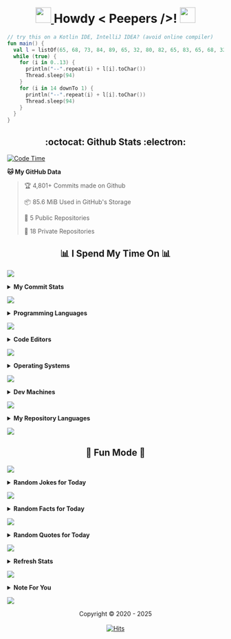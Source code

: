 <h1 align='center'>
	<a href="https://a.devh.in" rel="nofollow"> <img src="https://media2.giphy.com/media/QssGEmpkyEOhBCb7e1/giphy.gif?cid=ecf05e47a0n14BexZMoP1gqvSbLZSfYigjUvfcXkroScK00bl&rid=giphy.gif" height="36px" width="36px"> </a> Howdy < Peepers />! 
	<a href="https://a.devh.in" rel="nofollow"> <img src="https://raw.githubusercontent.com/MartinHeinz/MartinHeinz/master/wave.gif" height="36px" width="36px"> </a>
	<br>
</h1>

```kt
// try this on a Kotlin IDE, IntelliJ IDEA? (avoid online compiler)
fun main() {
  val l = listOf(65, 68, 73, 84, 89, 65, 32, 80, 82, 65, 83, 65, 68, 32, 83)
  while (true) {
    for (i in 0..13) {
      println("--".repeat(i) + l[i].toChar())
      Thread.sleep(94)
    }
    for (i in 14 downTo 1) {
      println("--".repeat(i) + l[i].toChar())
      Thread.sleep(94)
    }
  }
}
```

<h2 align='center'> :octocat: Github Stats :electron: </h2>


  <!--START_SECTION:waka-->
<p><a href="https://a.devh.in" rel="nofollow"><img src="https://camo.githubusercontent.com/253207d3211fae9f460d2b41456613d8cb56dfd860d423952d2bf44732a77e61/687474703a2f2f696d672e736869656c64732e696f2f62616467652f436f646525323054696d6525323073696e636525323032322f30312f323032322d3125324334323025323068727325323034342532306d696e732d626c75653f6c6f676f3d77616b6174696d65" alt="Code Time" data-canonical-src="http://img.shields.io/badge/Code%20Time%20since%2022/01/2022-1%2C420%20hrs%2044%20mins-blue?logo=wakatime" style="max-width: 100%;"></a></p>
<p><strong>🐱 My GitHub Data</strong></p>
<blockquote>
<p>🏆 4,801+ Commits made on Github</p>
<p>📦 85.6 MiB Used in GitHub's Storage</p>
<p>📜 5 Public Repositories</p>
<p>🔑 18 Private Repositories</p>
</blockquote>
<div class="markdown-heading"><h2 align="center" class="heading-element">📊 I Spend My Time On 📊</h2><a id="user-content--i-spend-my-time-on-" class="anchor" aria-label="Permalink: 📊 I Spend My Time On 📊" href="#-i-spend-my-time-on-"><span aria-hidden="true" class="octicon octicon-link"></span></a></div>
<p>
    <a href="https://a.devh.in" rel="nofollow">
        <img src="https://user-images.githubusercontent.com/73097560/115834477-dbab4500-a447-11eb-908a-139a6edaec5c.gif" style="max-width: 100%;">
    </a>
</p>
<details>
<summary><b>My Commit Stats</b></summary><br>
<table>
<tbody><tr><th colspan="4">📅 No commits found in October 2025</th></tr>
</tbody></table>
</details>
<p>
    <a href="https://a.devh.in" rel="nofollow">
        <img src="https://user-images.githubusercontent.com/73097560/115834477-dbab4500-a447-11eb-908a-139a6edaec5c.gif" style="max-width: 100%;">
    </a>
</p>
<details>
<summary><b>Programming Languages</b></summary><br>
<table>
<tbody><tr><th colspan="4">💬 Programming Languages (30d) 🧑‍💻</th></tr> 
 <tr>
<td>Kotlin</td>
<td>10 hrs 35 mins</td>
<td>▓▓▓▓▓▓▓▓▓▓▒▒▒▒▒▒▒▒▒▒▒▒▒▒▒</td>
<td>40.13%</td>
</tr> 
 <tr>
<td>XML</td>
<td>4 hrs 38 mins</td>
<td>▓▓▓▓▒▒▒▒▒▒▒▒▒▒▒▒▒▒▒▒▒▒▒▒▒</td>
<td>17.59%</td>
</tr> 
 <tr>
<td>Python</td>
<td>3 hrs 57 mins</td>
<td>▓▓▓▒▒▒▒▒▒▒▒▒▒▒▒▒▒▒▒▒▒▒▒▒▒</td>
<td>15.03%</td>
</tr> 
 <tr>
<td>Dart</td>
<td>3 hrs 29 mins</td>
<td>▓▓▓▒▒▒▒▒▒▒▒▒▒▒▒▒▒▒▒▒▒▒▒▒▒</td>
<td>13.23%</td>
</tr> 
 <tr>
<td>Text</td>
<td>1 hr 36 mins</td>
<td>▓▒▒▒▒▒▒▒▒▒▒▒▒▒▒▒▒▒▒▒▒▒▒▒▒</td>
<td>6.12%</td>
</tr> 
 <tr>
<td>Markdown</td>
<td>31 mins</td>
<td>▒▒▒▒▒▒▒▒▒▒▒▒▒▒▒▒▒▒▒▒▒▒▒▒▒</td>
<td>1.97%</td>
</tr> 
 <tr>
<td>HTML</td>
<td>30 mins</td>
<td>▒▒▒▒▒▒▒▒▒▒▒▒▒▒▒▒▒▒▒▒▒▒▒▒▒</td>
<td>1.93%</td>
</tr>
</tbody></table>
</details>
<p>
    <a href="https://a.devh.in" rel="nofollow">
        <img src="https://user-images.githubusercontent.com/73097560/115834477-dbab4500-a447-11eb-908a-139a6edaec5c.gif" style="max-width: 100%;">
    </a>
</p>
<details>
<summary><b>Code Editors</b></summary><br>
<table>
<tbody><tr><th colspan="4">🔥 Code Editors (30d) 🔥</th></tr> 
 <tr>
<td>VS Code</td>
<td>11 hrs 55 mins</td>
<td>▓▓▓▓▓▓▓▓▓▓▓▒▒▒▒▒▒▒▒▒▒▒▒▒▒</td>
<td>45.18%</td>
</tr> 
 <tr>
<td>Android Studio</td>
<td>10 hrs 59 mins</td>
<td>▓▓▓▓▓▓▓▓▓▓▒▒▒▒▒▒▒▒▒▒▒▒▒▒▒</td>
<td>41.69%</td>
</tr> 
 <tr>
<td>PyCharm</td>
<td>3 hrs 27 mins</td>
<td>▓▓▓▒▒▒▒▒▒▒▒▒▒▒▒▒▒▒▒▒▒▒▒▒▒</td>
<td>13.13%</td>
</tr>
</tbody></table>
</details>
<p>
    <a href="https://a.devh.in" rel="nofollow">
        <img src="https://user-images.githubusercontent.com/73097560/115834477-dbab4500-a447-11eb-908a-139a6edaec5c.gif" style="max-width: 100%;">
    </a>
</p>
<details>
<summary><b>Operating Systems</b></summary><br>
<table>
<tbody><tr><th colspan="4">💻 Operating Systems (30d) 🖥️</th></tr> 
 <tr>
<td>Windows</td>
<td>21 hrs 58 mins</td>
<td>▓▓▓▓▓▓▓▓▓▓▓▓▓▓▓▓▓▓▓▓▒▒▒▒▒</td>
<td>83.31%</td>
</tr> 
 <tr>
<td>Linux</td>
<td>4 hrs 24 mins</td>
<td>▓▓▓▓▒▒▒▒▒▒▒▒▒▒▒▒▒▒▒▒▒▒▒▒▒</td>
<td>16.69%</td>
</tr>
</tbody></table>
</details>
<p>
    <a href="https://a.devh.in" rel="nofollow">
        <img src="https://user-images.githubusercontent.com/73097560/115834477-dbab4500-a447-11eb-908a-139a6edaec5c.gif" style="max-width: 100%;">
    </a>
</p>
<details>
<summary><b>Dev Machines</b></summary><br>
<table>
<tbody><tr><th colspan="4">🖥️ Dev Machines (30d) 🖥️</th></tr> 
 <tr>
<td>Pu94X</td>
<td>21 hrs 58 mins</td>
<td>▓▓▓▓▓▓▓▓▓▓▓▓▓▓▓▓▓▓▓▓▒▒▒▒▒</td>
<td>83.31%</td>
</tr> 
 <tr>
<td>archpc</td>
<td>4 hrs 24 mins</td>
<td>▓▓▓▓▒▒▒▒▒▒▒▒▒▒▒▒▒▒▒▒▒▒▒▒▒</td>
<td>16.69%</td>
</tr>
</tbody></table>
</details>
<p>
    <a href="https://a.devh.in" rel="nofollow">
        <img src="https://user-images.githubusercontent.com/73097560/115834477-dbab4500-a447-11eb-908a-139a6edaec5c.gif" style="max-width: 100%;">
    </a>
</p>
<details>
<summary><b>My Repository Languages</b></summary><br>
<table>
<tbody><tr><th colspan="4"> 🧑‍💻 I have more Python Repos 📁 (Overall)</th></tr> 
 <tr>
<td>Python</td>
<td>xx repos</td>
<td>▓▓▓▓▓▓▓▓▓▓▓▒▒▒▒▒▒▒▒▒▒▒▒▒▒</td>
<td>45.45%</td>
</tr> 
 <tr>
<td>Kotlin</td>
<td>x repos</td>
<td>▓▓▓▒▒▒▒▒▒▒▒▒▒▒▒▒▒▒▒▒▒▒▒▒▒</td>
<td>15.15%</td>
</tr> 
 <tr>
<td>JavaScript</td>
<td>x repos</td>
<td>▓▓▓▒▒▒▒▒▒▒▒▒▒▒▒▒▒▒▒▒▒▒▒▒▒</td>
<td>15.15%</td>
</tr> 
 <tr>
<td>CSS</td>
<td>x repos</td>
<td>▓▓▒▒▒▒▒▒▒▒▒▒▒▒▒▒▒▒▒▒▒▒▒▒▒</td>
<td>9.09%</td>
</tr> 
 <tr>
<td>TypeScript</td>
<td>x repos</td>
<td>▒▒▒▒▒▒▒▒▒▒▒▒▒▒▒▒▒▒▒▒▒▒▒▒▒</td>
<td>3.03%</td>
</tr> 
 <tr>
<td>HTML</td>
<td>x repos</td>
<td>▒▒▒▒▒▒▒▒▒▒▒▒▒▒▒▒▒▒▒▒▒▒▒▒▒</td>
<td>3.03%</td>
</tr> 
 <tr>
<td>Go</td>
<td>x repos</td>
<td>▒▒▒▒▒▒▒▒▒▒▒▒▒▒▒▒▒▒▒▒▒▒▒▒▒</td>
<td>3.03%</td>
</tr>
</tbody></table>
</details>
<p>
    <a href="https://a.devh.in" rel="nofollow">
        <img src="https://user-images.githubusercontent.com/73097560/115834477-dbab4500-a447-11eb-908a-139a6edaec5c.gif" style="max-width: 100%;">
    </a>
</p>
<div class="markdown-heading"><h2 align="center" class="heading-element">🎈 Fun Mode 🎈</h2><a id="user-content--fun-mode-" class="anchor" aria-label="Permalink: 🎈 Fun Mode 🎈" href="#-fun-mode-"><span aria-hidden="true" class="octicon octicon-link"></span></a></div>
<p>
    <a href="https://a.devh.in" rel="nofollow">
        <img src="https://user-images.githubusercontent.com/73097560/115834477-dbab4500-a447-11eb-908a-139a6edaec5c.gif" style="max-width: 100%;">
    </a>
</p>
<details>
<summary><b>Random Jokes for Today</b></summary><br>
<p><strong>Why did the web developer walk out of a resturant in disgust?</strong></p>
<p><em>» The seating was laid out in tables.</em></p>
<hr>
<p><strong>Why did the house go to the doctor?</strong></p>
<p><em>» It was having window panes.</em></p>
<hr>
<p><strong>Why doesn't Sasuke play hide and seek?</strong></p>
<p><em>» Because good luck hiding from the Sharingan!</em></p>
</details>
<p>
    <a href="https://a.devh.in" rel="nofollow">
        <img src="https://user-images.githubusercontent.com/73097560/115834477-dbab4500-a447-11eb-908a-139a6edaec5c.gif" style="max-width: 100%;">
    </a>
</p>
<details>
<summary><b>Random Facts for Today</b></summary><br>
<p>💡 Mosquito repellents don`t repel. They hide you. The spray blocks the mosquito`s sensors so they don`t know you`re there.</p>
<hr>
<p>💡 The average American looks at eight houses before buying one.</p>
<hr>
<p>💡 Icelanders consume more Coca-Cola per Capita than any other nation.</p>
</details>
<p>
    <a href="https://a.devh.in" rel="nofollow">
        <img src="https://user-images.githubusercontent.com/73097560/115834477-dbab4500-a447-11eb-908a-139a6edaec5c.gif" style="max-width: 100%;">
    </a>
</p>
<details>
<summary><b>Random Quotes for Today</b></summary><br>
<blockquote>
  <p><em>"Fall seven times and stand up eight."</em> - Japanese Proverb</p>
</blockquote>
<hr>
<blockquote>
  <p><em>"Life is like a tube of toothpaste. When you’ve used all the toothpaste down to the last squeeze, that’s when you’ve really lived. Live with all your might, and struggle as long as you have life."</em> - Mion Sonozaki</p>
</blockquote>
<hr>
<blockquote>
  <p><em>"If you do what you’ve always done, you’ll get what you’ve always gotten."</em> - Tony Robbins</p>
</blockquote>
</details>
<p>
    <a href="https://a.devh.in" rel="nofollow">
        <img src="https://user-images.githubusercontent.com/73097560/115834477-dbab4500-a447-11eb-908a-139a6edaec5c.gif" style="max-width: 100%;">
    </a>
</p>
<details>
<summary><b>Refresh Stats</b></summary><br>
<table>
<tbody>
<tr>
<td>Last Refresh</td>
<td>Wednesday</td>
<td>October 08, 2025</td>
<td>08:08:28 IST</td>
</tr>
<tr>
<td>Next Refresh</td>
<td>Thursday</td>
<td>October 09, 2025</td>
<td>08:05:25 IST</td>
</tr>
</tbody>
</table>
</details>

<!--END_SECTION:waka-->



<p>
	<a href="https://a.devh.in" rel="nofollow">
		<img src="https://user-images.githubusercontent.com/73097560/115834477-dbab4500-a447-11eb-908a-139a6edaec5c.gif" style="max-width:100%;">
	</a>
</p>
<details>
	<summary>
		<b>Note For You</b>
	</summary>
	<br>
	<p align="center">
		<i>The GitHub and Wakatime statistics shown here do not capture all of my activity across all platforms and tools. They reflect only a portion of my overall activity on GitHub and time spent using IDEs and editors with Wakatime installed on my personal computer. Keep in mind that my involvement in similar activities elsewhere may not be accounted for in these statistics..!</i>
	</p>
</details>
<p>
	<a href="https://a.devh.in" rel="nofollow">
		<img src="https://user-images.githubusercontent.com/73097560/115834477-dbab4500-a447-11eb-908a-139a6edaec5c.gif" style="max-width:100%;">
	</a>
</p>
<p align="center"> Copyright © 2020 - 2025 <br>
	<br>
	<a href="https://a.devh.in"><img alt="Hits" src="https://da.gd/track0"/>
	</a>
</p>
